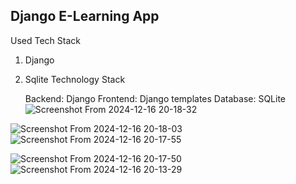 ## Django E-Learning App



Used Tech Stack

1. Django
2. Sqlite
Technology Stack

    Backend: Django
    Frontend: Django templates
    Database: SQLite
![Screenshot From 2024-12-16 20-18-32](https://github.com/user-attachments/assets/fc942e49-4850-4a27-b531-86e325559d7a)



![Screenshot From 2024-12-16 20-18-03](https://github.com/user-attachments/assets/aa2d772e-b5fa-44e5-a0db-9b354ae8be22)![Screenshot From 2024-12-16 20-17-55](https://github.com/user-attachments/assets/f1a13d6b-229e-4b7e-a5b5-6460cab87866)

![Screenshot From 2024-12-16 20-17-50](https://github.com/user-attachments/assets/ddf51fdd-3774-4249-888f-6a29b153d431)
![Screenshot From 2024-12-16 20-13-29](https://github.com/user-attachments/assets/34de6a53-451a-41a1-bda8-bbe1c7007099)
